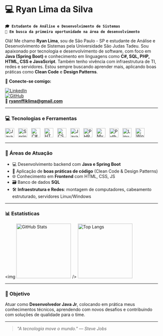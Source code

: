 # 💻 Ryan Lima da Silva

**`🎓 Estudante de Análise e Desenvolvimento de Sistemas`**  
**`🎯 Em busca da primeira oportunidade na área de desenvolvimento`**

Olá! Me chamo **Ryan Lima**, sou de São Paulo - SP e estudante de Análise e Desenvolvimento de Sistemas pela Universidade São Judas Tadeu. Sou apaixonado por tecnologia e desenvolvimento de software, com foco em **Java (Spring Boot)** e conhecimento em linguagens como **C#, SQL, PHP, HTML, CSS e JavaScript**. Também tenho vivência com infraestrutura de TI, redes e servidores. Estou sempre buscando aprender mais, aplicando boas práticas como **Clean Code** e **Design Patterns**.

🔗 **Conecte-se comigo:**

[![LinkedIn](https://img.shields.io/badge/-LinkedIn-blue?style=flat-square&logo=linkedin&logoColor=white)](https://www.linkedin.com/in/ryan-lima-da-silva)  
[![GitHub](https://img.shields.io/badge/-GitHub-181717?style=flat-square&logo=github&logoColor=white)](https://github.com/Ryan7ima)  
📧 **ryannffiklima@gmail.com**

---

### 💻 Tecnologias e Ferramentas

<img 
  align="left" 
  alt="Java" 
  title="Java" 
  width="30px" 
  style="padding-right: 10px;" 
  src="https://cdn.jsdelivr.net/gh/devicons/devicon@latest/icons/java/java-original.svg" 
/>
<img 
  align="left" 
  alt="Spring Boot" 
  title="Spring Boot" 
  width="30px" 
  style="padding-right: 10px;" 
  src="https://cdn.jsdelivr.net/gh/devicons/devicon@latest/icons/spring/spring-original.svg" 
/>
<img 
  align="left" 
  alt="C#" 
  title="C#" 
  width="30px" 
  style="padding-right: 10px;" 
  src="https://cdn.jsdelivr.net/gh/devicons/devicon@latest/icons/csharp/csharp-original.svg" 
/>
<img 
  align="left" 
  alt="HTML5" 
  title="HTML5" 
  width="30px" 
  style="padding-right: 10px;" 
  src="https://cdn.jsdelivr.net/gh/devicons/devicon@latest/icons/html5/html5-original.svg" 
/>
<img 
  align="left" 
  alt="CSS3" 
  title="CSS3" 
  width="30px" 
  style="padding-right: 10px;" 
  src="https://cdn.jsdelivr.net/gh/devicons/devicon@latest/icons/css3/css3-original.svg" 
/>
<img 
  align="left" 
  alt="JavaScript" 
  title="JavaScript" 
  width="30px" 
  style="padding-right: 10px;" 
  src="https://cdn.jsdelivr.net/gh/devicons/devicon@latest/icons/javascript/javascript-original.svg" 
/>
<img 
  align="left" 
  alt="PHP" 
  title="PHP" 
  width="30px" 
  style="padding-right: 10px;" 
  src="https://cdn.jsdelivr.net/gh/devicons/devicon@latest/icons/php/php-original.svg" 
/>
<img 
  align="left" 
  alt="MySQL" 
  title="MySQL" 
  width="30px" 
  style="padding-right: 10px;" 
  src="https://cdn.jsdelivr.net/gh/devicons/devicon@latest/icons/mysql/mysql-original.svg" 
/>
<img 
  align="left" 
  alt="Python" 
  title="Python" 
  width="30px" 
  style="padding-right: 10px;" 
  src="https://cdn.jsdelivr.net/gh/devicons/devicon@latest/icons/python/python-original.svg" 
/>
<img 
  align="left" 
  alt="Linux" 
  title="Linux" 
  width="30px" 
  style="padding-right: 10px;" 
  src="https://cdn.jsdelivr.net/gh/devicons/devicon@latest/icons/linux/linux-original.svg" 
/>
<img 
  align="left" 
  alt="Windows Server" 
  title="Windows Server" 
  width="30px" 
  style="padding-right: 10px;" 
  src="https://cdn.jsdelivr.net/gh/devicons/devicon@latest/icons/windows8/windows8-original.svg" 
/>
<br/>
<br/>

---

### 📌 Áreas de Atuação

- 💻 Desenvolvimento backend com **Java e Spring Boot**
- 🧠 Aplicação de **boas práticas de código** (Clean Code & Design Patterns)
- 🌐 Conhecimento em **Frontend** com HTML, CSS, JS
- 🗃️ Banco de dados **SQL**
- 🛠️ **Infraestrutura e Redes**: montagem de computadores, cabeamento estruturado, servidores Linux/Windows

---

### 📊 Estatísticas

<img 
  <img 
  alt="GitHub Stats" 
  height="180" 
  src="https://github-readme-stats.vercel.app/api?username=Ryan7ima&show_icons=true&theme=dark&locale=pt-br&cache_seconds=1"
/>
/>
<img 
  alt="Top Langs" 
  height="180" 
  src="https://github-readme-stats.vercel.app/api/top-langs/?username=Ryan7ima&layout=compact&theme=dark&locale=pt-br"
/>

---

### 🚀 Objetivo

Atuar como **Desenvolvedor Java Jr**, colocando em prática meus conhecimentos técnicos, aprendendo com novos desafios e contribuindo com soluções de qualidade para o time.

---

> _"A tecnologia move o mundo." — Steve Jobs_
